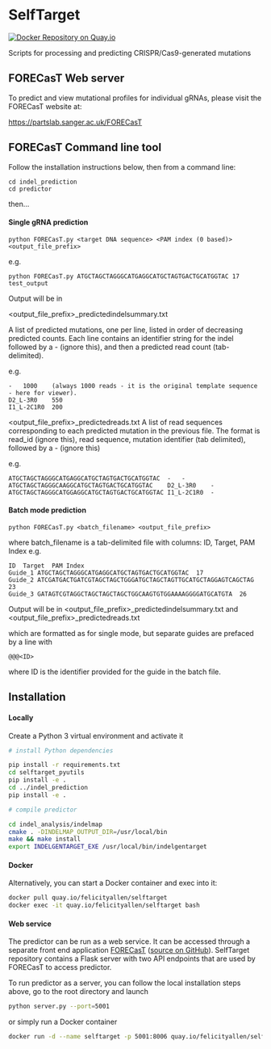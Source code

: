 # SelfTarget
[![Docker Repository on Quay.io](https://quay.io/repository/coreos/quay-docs/status "Docker Repository on Quay.io")](https://quay.io/repository/felicityallen/selftarget)

Scripts for processing and predicting CRISPR/Cas9-generated mutations

## FORECasT Web server

To predict and view mutational profiles for individual gRNAs, please visit the FORECasT website at:

https://partslab.sanger.ac.uk/FORECasT

## FORECasT Command line tool

Follow the installation instructions below, then from a command line:

```
cd indel_prediction
cd predictor
```

then...

#### Single gRNA prediction

```
python FORECasT.py <target DNA sequence> <PAM index (0 based)> <output_file_prefix>
```

e.g. 

```
python FORECasT.py ATGCTAGCTAGGGCATGAGGCATGCTAGTGACTGCATGGTAC 17 test_output
```

Output will be in 

<output_file_prefix>_predictedindelsummary.txt

A list of predicted mutations, one per line, listed in order of decreasing predicted counts.
Each line contains an identifier string for the indel followed by a - (ignore this), and then a predicted read count (tab-delimited).

e.g. 
```
-	1000	(always 1000 reads - it is the original template sequence - here for viewer).
D2_L-3R0	550
I1_L-2C1R0	200
```

<output_file_prefix>_predictedreads.txt
A list of read sequences corresponding to each predicted mutation in the previous file. 
The format is read_id (ignore this), read sequence, mutation identifier (tab delimited), followed by a - (ignore this)

e.g.
```
ATGCTAGCTAGGGCATGAGGCATGCTAGTGACTGCATGGTAC	-	-
ATGCTAGCTAGGGCAAGGCATGCTAGTGACTGCATGGTAC	D2_L-3R0	-
ATGCTAGCTAGGGCATGGAGGCATGCTAGTGACTGCATGGTAC	I1_L-2C1R0	-
```

#### Batch mode prediction

```
python FORECasT.py <batch_filename> <output_file_prefix>
```

where batch_filename is a tab-delimited file with columns:  ID, Target, PAM Index
e.g.
```
ID	Target	PAM Index
Guide_1	ATGCTAGCTAGGGCATGAGGCATGCTAGTGACTGCATGGTAC	17
Guide_2	ATCGATGACTGATCGTAGCTAGCTGGGATGCTAGCTAGTTGCATGCTAGGAGTCAGCTAG	23
Guide_3	GATAGTCGTAGGCTAGCTAGCTAGCTGGCAAGTGTGGAAAAGGGGATGCATGTA	26
```

Output will be in 
<output_file_prefix>_predictedindelsummary.txt  and
<output_file_prefix>_predictedreads.txt

which are formatted as for single mode, but separate guides are prefaced by a line with

```
@@@<ID>
```
where ID is the identifier provided for the guide in the batch file.

## Installation

#### Locally
Create a Python 3 virtual environment and activate it
```bash
# install Python dependencies

pip install -r requirements.txt
cd selftarget_pyutils
pip install -e .
cd ../indel_prediction
pip install -e .

# compile predictor

cd indel_analysis/indelmap
cmake . -DINDELMAP_OUTPUT_DIR=/usr/local/bin
make && make install
export INDELGENTARGET_EXE /usr/local/bin/indelgentarget
```

#### Docker
Alternatively, you can start a Docker container and exec into it:
```bash
docker pull quay.io/felicityallen/selftarget
docker exec -it quay.io/felicityallen/selftarget bash
```
#### Web service

The predictor can be run as a web service. It can be accessed through a separate front end application 
[FORECasT](https://partslab.sanger.ac.uk) ([source on GitHub](https://github.com/cellgeni/FORECasT)). 
SelfTarget repository contains a Flask server with two API endpoints that are used by FORECasT to access predictor.

To run predictor as a server, you can follow the local installation steps above, 
go to the root directory and launch
```bash
python server.py --port=5001
```
or simply run a Docker container
```bash
docker run -d --name selftarget -p 5001:8006 quay.io/felicityallen/selftarget
```



